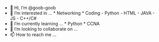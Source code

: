 - 👋 Hi, I’m @goob-goob
- 👀 I’m interested in ...
      * Networking
      * Coding
        - Python
        - HTML
        - JAVA
        - JS
        - C++/C#
- 🌱 I’m currently learning ...
      * Python
      * CCNA
- 💞️ I’m looking to collaborate on ...
- 📫 How to reach me ...

<!---
goob-goob/goob-goob is a ✨ special ✨ repository because its `README.md` (this file) appears on your GitHub profile.
You can click the Preview link to take a look at your changes.
--->
